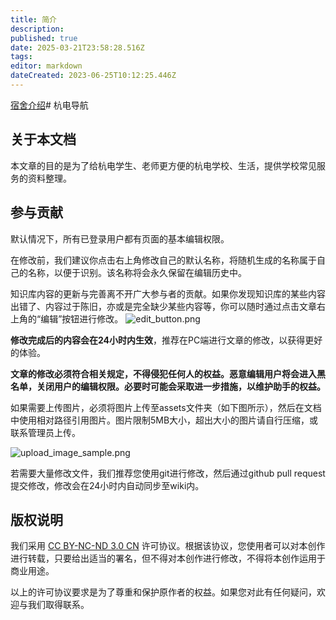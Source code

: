 ```yaml
---
title: 简介
description: 
published: true
date: 2025-03-21T23:58:28.516Z
tags: 
editor: markdown
dateCreated: 2023-06-25T10:12:25.446Z
---
```


[宿舍介绍](/4-生活区/宿舍介绍)# 杭电导航

## 关于本文档

本文章的目的是为了给杭电学生、老师更方便的杭电学校、生活，提供学校常见服务的资料整理。

## 参与贡献

默认情况下，所有已登录用户都有页面的基本编辑权限。

在修改前，我们建议你点击右上角修改自己的默认名称，将随机生成的名称属于自己的名称，以便于识别。该名称将会永久保留在编辑历史中。

知识库内容的更新与完善离不开广大参与者的贡献。如果你发现知识库的某些内容出错了、内容过于陈旧，亦或是完全缺少某些内容等，你可以随时通过点击文章右上角的“编辑”按钮进行修改。
![edit_button.png](/assets/edit_button.png)

**修改完成后的内容会在24小时内生效**，推荐在PC端进行文章的修改，以获得更好的体验。

**文章的修改必须符合相关规定，不得侵犯任何人的权益。恶意编辑用户将会进入黑名单，关闭用户的编辑权限。必要时可能会采取进一步措施，以维护助手的权益。**

如果需要上传图片，必须将图片上传至assets文件夹（如下图所示），然后在文档中使用相对路径引用图片。图片限制5MB大小，超出大小的图片请自行压缩，或联系管理员上传。

![upload_image_sample.png](/assets/upload_image_sample.png)

若需要大量修改文件，我们推荐您使用git进行修改，然后通过github pull request提交修改，修改会在24小时内自动同步至wiki内。

## 版权说明

我们采用 [CC BY-NC-ND 3.0 CN](https://creativecommons.org/licenses/by-nc-sa/3.0/cn/) 许可协议。根据该协议，您使用者可以对本创作进行转载，只要给出适当的署名，但不得对本创作进行修改，不得将本创作运用于商业用途。

以上的许可协议要求是为了尊重和保护原作者的权益。如果您对此有任何疑问，欢迎与我们取得联系。